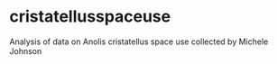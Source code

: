 # cristatellusspaceuse
Analysis of data on Anolis cristatellus space use collected by Michele Johnson
